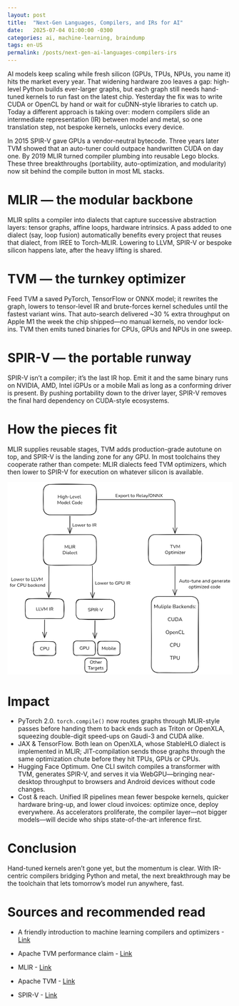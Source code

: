 ```yaml
---
layout: post
title:  "Next-Gen Languages, Compilers, and IRs for AI"
date:   2025-07-04 01:00:00 -0300
categories: ai, machine-learning, braindump
tags: en-US
permalink: /posts/next-gen-ai-languages-compilers-irs
---
```


AI models keep scaling while fresh silicon (GPUs, TPUs, NPUs, you name it) hits the market every year. That widening hardware zoo leaves a gap: high-level Python builds ever-larger graphs, but each graph still needs hand-tuned kernels to run fast on the latest chip. Yesterday the fix was to write CUDA or OpenCL by hand or wait for cuDNN-style libraries to catch up. Today a different approach is taking over: modern compilers slide an intermediate representation (IR) between model and metal, so one translation step, not bespoke kernels, unlocks every device.

In 2015 SPIR-V gave GPUs a vendor-neutral bytecode. Three years later TVM showed that an auto-tuner could outpace handwritten CUDA on day one. By 2019 MLIR turned compiler plumbing into reusable Lego blocks. These three breakthroughs (portability, auto-optimization, and modularity) now sit behind the compile button in most ML stacks.

# MLIR — the modular backbone

MLIR splits a compiler into dialects that capture successive abstraction layers: tensor graphs, affine loops, hardware intrinsics. A pass added to one dialect (say, loop fusion) automatically benefits every project that reuses that dialect, from IREE to Torch-MLIR. Lowering to LLVM, SPIR-V or bespoke silicon happens late, after the heavy lifting is shared.

# TVM — the turnkey optimizer

Feed TVM a saved PyTorch, TensorFlow or ONNX model; it rewrites the graph, lowers to tensor-level IR and brute-forces kernel schedules until the fastest variant wins. That auto-search delivered ~30 % extra throughput on Apple M1 the week the chip shipped—no manual kernels, no vendor lock-ins. TVM then emits tuned binaries for CPUs, GPUs and NPUs in one sweep.

# SPIR-V — the portable runway

SPIR-V isn’t a compiler; it’s the last IR hop. Emit it and the same binary runs on NVIDIA, AMD, Intel iGPUs or a mobile Mali as long as a conforming driver is present. By pushing portability down to the driver layer, SPIR-V removes the final hard dependency on CUDA-style ecosystems.

# How the pieces fit

MLIR supplies reusable stages, TVM adds production-grade autotune on top, and SPIR-V is the landing zone for any GPU. In most toolchains they cooperate rather than compete: MLIR dialects feed TVM optimizers, which then lower to SPIR-V for execution on whatever silicon is available.

<div align="center">
    <img src="/assets/images/posts/2025-07-04-next-gen-ai-irs/chart.png" alt="AI Compiler Stack">
</div>

# Impact

- PyTorch 2.0. `torch.compile()` now routes graphs through MLIR-style passes before handing them to back ends such as Triton or OpenXLA, squeezing double-digit speed-ups on Gaudi-3 and CUDA alike.
- JAX & TensorFlow. Both lean on OpenXLA, whose StableHLO dialect is implemented in MLIR; JIT-compilation sends those graphs through the same optimization chute before they hit TPUs, GPUs or CPUs.
- Hugging Face Optimum. One CLI switch compiles a transformer with TVM, generates SPIR-V, and serves it via WebGPU—bringing near-desktop throughput to browsers and Android devices without code changes.
- Cost & reach. Unified IR pipelines mean fewer bespoke kernels, quicker hardware bring-up, and lower cloud invoices: optimize once, deploy everywhere. As accelerators proliferate, the compiler layer—not bigger models—will decide who ships state-of-the-art inference first.

# Conclusion

Hand-tuned kernels aren’t gone yet, but the momentum is clear. With IR-centric compilers bridging Python and metal, the next breakthrough may be the toolchain that lets tomorrow’s model run anywhere, fast.


# Sources and recommended read

- A friendly introduction to machine learning compilers and optimizers -[Link](https://huyenchip.com/2021/09/07/a-friendly-introduction-to-machine-learning-compilers-and-optimizers.html)

- Apache TVM performance claim - [Link](https://venturebeat.com/ai/octoml-optimizes-apache-tvm-for-apples-m1-beats-core-ml-4-by-29/)

- MLIR - [Link](https://mlir.llvm.org/)

- Apache TVM - [Link](https://tvm.apache.org/)

- SPIR-V - [Link](https://www.khronos.org/spirv/)

